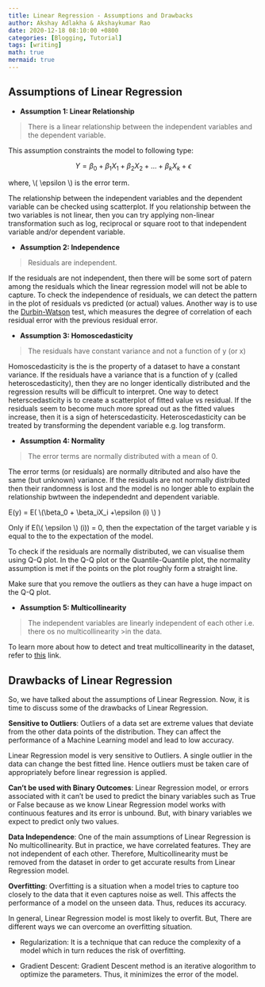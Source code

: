 ```yaml
---
title: Linear Regression - Assumptions and Drawbacks
author: Akshay Adlakha & Akshaykumar Rao
date: 2020-12-18 08:10:00 +0800
categories: [Blogging, Tutorial]
tags: [writing]
math: true
mermaid: true
---
```


## Assumptions of Linear Regression

- **Assumption 1: Linear Relationship**
> There is a linear relationship between the independent variables and the dependent variable.

This assumption constraints the model to following type:

$$ Y = \beta_0 + \beta_1 X_1 + \beta_2 X_2 + ... + \beta_kX_k + \epsilon $$                      

where, \\( \epsilon \\) is the error term.

The relationship between the independent variables and the dependent variable can be checked using scatterplot. If you relationship between the two variables is not linear, then you can try applying non-linear transformation such as log, reciprocal or square root to that independent variable and/or dependent variable.

- **Assumption 2: Independence**
> Residuals are independent.

If the residuals are not independent, then there will be some sort of patern among the residuals which the linear regression model will not be able to capture. 
To check the independence of residuals, we can detect the pattern in the plot of residuals vs predicted (or actual) values. Another way is to use the [Durbin-Watson](https://en.wikipedia.org/wiki/Durbin%E2%80%93Watson_statistic) test, which measures the degree of correlation of each residual error with the previous residual error. 

- **Assumption 3: Homoscedasticity**
> The residuals have constant variance and not a function of y (or x)

Homoscedasticity is the is the property of a dataset to have a constant variance. 
If the residuals have a variance that is a function of y (called heteroscedasticity), then they are no longer identically distributed and the regression results will be difficult to interpret.  One way to detect heterscedasticity is to create a scatterplot of fitted value vs residual. If the residuals seem to become much more spread out as the fitted values increase, then it is a sign of heterscedasticity. 
Heteroscedasticity can be treated by transforming the dependent variable e.g. log transform.


- **Assumption 4: Normality**
> The error terms are normally distributed with a mean of 0.

The error terms (or residuals) are normally ditributed and also have the same (but unknown) variance.
If the residuals are not normally distributed then their randomness is lost and the model is no longer able to explain the relationship bwtween the independednt and dependent variable.

E(y) = E( \\(\beta_0 + \beta_iX_i +\epsilon (i) \\) )       

Only if E(\\( \epsilon \\) (i)) = 0,  then the expectation of the target variable y is equal to the to the expectation of the model. 

To check if the residuals are normally distributed, we can visualise them using Q-Q plot. 
In the Q-Q plot or the Quantile-Quantile plot, the normality assumption is met if the points on the plot roughly form a straight line. 

Make sure that you remove the outliers as they can have a huge impact on the Q-Q plot.

- **Assumption 5: Multicollinearity**
> The independent variables are linearly independent of each other i.e. there os no multicollinearity >in the data.

To learn more about how to detect and treat multicollinearity in the dataset, refer to [this](https://thinkdatascience.github.io/posts/Multicollinearity&VIF/) link.

## Drawbacks of Linear Regression

So, we have talked about the assumptions of Linear Regression. Now, it is time to discuss some of the drawbacks of Linear Regression.

<b>Sensitive to Outliers</b>: Outliers of a data set are extreme values that deviate from the other data points of the distribution. They can affect the performance of a Machine Learning model and lead to low accuracy. 

Linear Regression model is very sensitive to Outliers. A single outlier in the data can change the best fitted line. Hence outliers must be taken care of appropriately before linear regression is applied.

<b>Can’t be used with Binary Outcomes</b>: Linear Regression model, or errors associated with it can’t be used to predict the binary variables such as True or False because as we know Linear Regression model works with continuous features and its error is unbound. But, with binary variables we expect to predict only two values. 

<b>Data Independence</b>:  One of the main assumptions of Linear Regression is No multicollinearity. But in practice, we have correlated features. They are not independent of each other. Therefore, Multicollinearity must be removed from the dataset in order to get accurate results from Linear Regression model.

<b>Overfitting</b>:  Overfitting is a situation when a model tries to capture too closely to the data that it even captures noise as well. This affects the performance of a model on the unseen data. Thus, reduces its accuracy. 

In general, Linear Regression model is most likely to overfit. But, There are different ways we can overcome an overfitting situation.

- Regularization: It is a technique that can reduce the complexity of a model which in turn reduces the risk of overfitting. 

- Gradient Descent: Gradient Descent method is an iterative alogorithm to optimize the parameters. Thus, it minimizes the error of the model.
